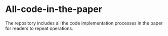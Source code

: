 # All-code-in-the-paper
The repository includes all the code implementation processes in the paper for readers to repeat operations.
